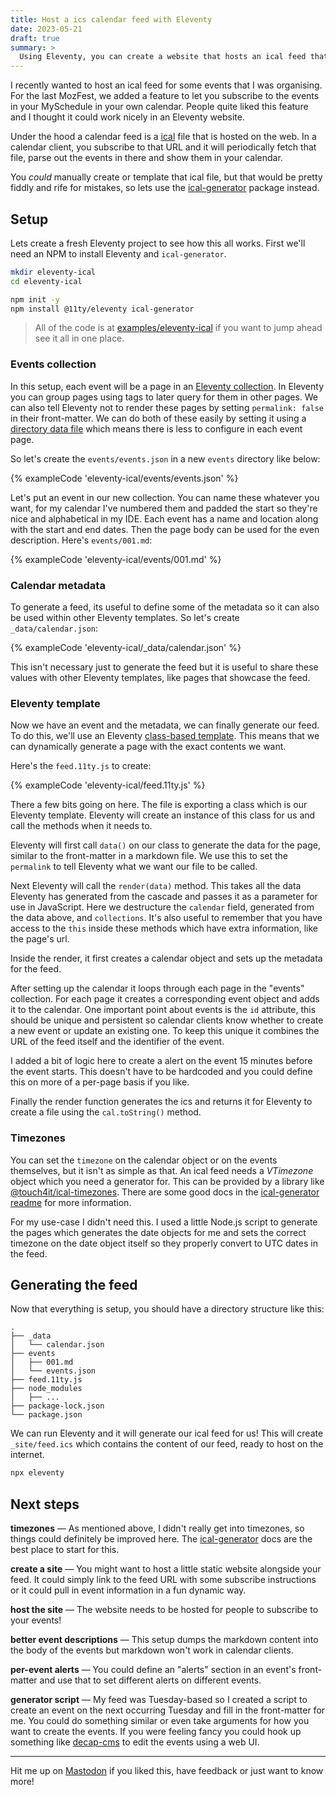 ```yaml
---
title: Host a ics calendar feed with Eleventy
date: 2023-05-21
draft: true
summary: >
  Using Eleventy, you can create a website that hosts an ical feed that people can subscribe to in their calendars of choice.
---
```


I recently wanted to host an ical feed for some events that I was organising. For the last MozFest, we added a feature to let you subscribe to the events in your MySchedule in your own calendar. People quite liked this feature and I thought it could work nicely in an Eleventy website.

Under the hood a calendar feed is a [ical](https://www.rfc-editor.org/rfc/rfc5545) file that is hosted on the web. In a calendar client, you subscribe to that URL and it will periodically fetch that file, parse out the events in there and show them in your calendar.

You _could_ manually create or template that ical file, but that would be pretty fiddly and rife for mistakes, so lets use the [ical-generator](https://github.com/sebbo2002/ical-generator) package instead.

## Setup

Lets create a fresh Eleventy project to see how this all works. First we'll need an NPM to install Eleventy and `ical-generator`.

```sh
mkdir eleventy-ical
cd eleventy-ical

npm init -y
npm install @11ty/eleventy ical-generator
```

> All of the code is at [examples/eleventy-ical](https://github.com/robb-j/r0b-blog/tree/main/examples/eleventy-ical) if you want to jump ahead see it all in one place.

### Events collection

In this setup, each event will be a page in an [Eleventy collection](https://www.11ty.dev/docs/collections/). In Eleventy you can group pages using tags to later query for them in other pages. We can also tell Eleventy not to render these pages by setting `permalink: false` in their front-matter. We can do both of these easily by setting it using a [directory data file](https://www.11ty.dev/docs/data-template-dir/) which means there is less to configure in each event page.

So let's create the `events/events.json` in a new `events` directory like below:

{% exampleCode 'eleventy-ical/events/events.json' %}

Let's put an event in our new collection. You can name these whatever you want, for my calendar I've numbered them and padded the start so they're nice and alphabetical in my IDE. Each event has a name and location along with the start and end dates. Then the page body can be used for the even description. Here's `events/001.md`:

{% exampleCode 'eleventy-ical/events/001.md' %}

### Calendar metadata

To generate a feed, its useful to define some of the metadata so it can also be used within other Eleventy templates. So let's create `_data/calendar.json`:

{% exampleCode 'eleventy-ical/_data/calendar.json' %}

This isn't necessary just to generate the feed but it is useful to share these values with other Eleventy templates, like pages that showcase the feed.

### Eleventy template

Now we have an event and the metadata, we can finally generate our feed. To do this, we'll use an Eleventy [class-based template](https://www.11ty.dev/docs/languages/javascript/#classes). This means that we can dynamically generate a page with the exact contents we want.

Here's the `feed.11ty.js` to create:

{% exampleCode 'eleventy-ical/feed.11ty.js' %}

There a few bits going on here. The file is exporting a class which is our Eleventy template. Eleventy will create an instance of this class for us and call the methods when it needs to.

Eleventy will first call `data()` on our class to generate the data for the page, similar to the front-matter in a markdown file. We use this to set the `permalink` to tell Eleventy what we want our file to be called.

Next Eleventy will call the `render(data)` method. This takes all the data Eleventy has generated from the cascade and passes it as a parameter for use in JavaScript. Here we destructure the `calendar` field, generated from the data above, and `collections`. It's also useful to remember that you have access to the `this` inside these methods which have extra information, like the page's url.

Inside the render, it first creates a calendar object and sets up the metadata for the feed.

After setting up the calendar it loops through each page in the "events" collection. For each page it creates a corresponding event object and adds it to the calendar. One important point about events is the `id` attribute, this should be unique and persistent so calendar clients know whether to create a new event or update an existing one. To keep this unique it combines the URL of the feed itself and the identifier of the event.

I added a bit of logic here to create a alert on the event 15 minutes before the event starts. This doesn't have to be hardcoded and you could define this on more of a per-page basis if you like.

Finally the render function generates the ics and returns it for Eleventy to create a file using the `cal.toString()` method.

### Timezones

You can set the `timezone` on the calendar object or on the events themselves, but it isn't as simple as that. An ical feed needs a _VTimezone_ object which you need a generator for. This can be provided by a library like [@touch4it/ical-timezones](https://github.com/touch4it/ical-timezones). There are some good docs in the [ical-generator readme](https://github.com/sebbo2002/ical-generator/tree/develop#-date-time--timezones) for more information.

For my use-case I didn't need this. I used a little Node.js script to generate the pages which generates the date objects for me and sets the correct timezone on the date object itself so they properly convert to UTC dates in the feed.

## Generating the feed

Now that everything is setup, you should have a directory structure like this:

```
.
├── _data
│   └── calendar.json
├── events
│   ├── 001.md
│   └── events.json
├── feed.11ty.js
├── node_modules
│   ├── ...
├── package-lock.json
└── package.json
```

We can run Eleventy and it will generate our ical feed for us! This will create `_site/feed.ics` which contains the content of our feed, ready to host on the internet.

```sh
npx eleventy
```

## Next steps

**timezones** — As mentioned above, I didn't really get into timezones, so things could definitely be improved here. The [ical-generator](https://github.com/sebbo2002/ical-generator/tree/develop#-date-time--timezones) docs are the best place to start for this.

**create a site** — You might want to host a little static website alongside your feed. It could simply link to the feed URL with some subscribe instructions or it could pull in event information in a fun dynamic way.

**host the site** — The website needs to be hosted for people to subscribe to your events!

**better event descriptions** — This setup dumps the markdown content into the body of the events but markdown won't work in calendar clients.

**per-event alerts** — You could define an "alerts" section in an event's front-matter and use that to set different alerts on different events.

**generator script** — My feed was Tuesday-based so I created a script to create an event on the next occurring Tuesday and fill in the front-matter for me. You could do something similar or even take arguments for how you want to create the events. If you were feeling fancy you could hook up something like [decap-cms](https://github.com/decaporg/decap-cms) to edit the events using a web UI.

---

Hit me up on [Mastodon](https://hyem.tech/@rob) if you liked this, have feedback or just want to know more!
